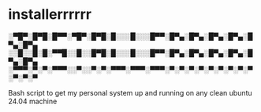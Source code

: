 # installerrrrrr
░▀█▀░█▀█░█▀▀░▀█▀░█▀█░█░░░█░░░█▀▀░█▀▄░█▀▄░█▀▄░█▀▄░█▀▄░█▀▄
░░█░░█░█░▀▀█░░█░░█▀█░█░░░█░░░█▀▀░█▀▄░█▀▄░█▀▄░█▀▄░█▀▄░█▀▄
░▀▀▀░▀░▀░▀▀▀░░▀░░▀░▀░▀▀▀░▀▀▀░▀▀▀░▀░▀░▀░▀░▀░▀░▀░▀░▀░▀░▀░▀

Bash script to get my personal system up and running on any clean ubuntu 24.04 machine
